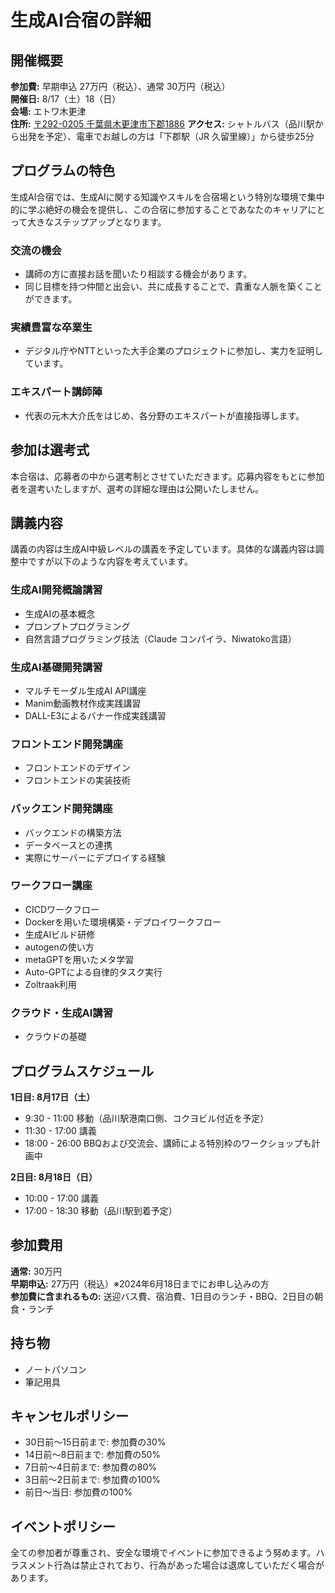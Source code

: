 # 生成AI合宿の詳細

## 開催概要

**参加費:** 早期申込 27万円（税込）、通常 30万円（税込）  
**開催日:** 8/17（土）18（日）  
**会場:** エトワ木更津  
**住所:** [〒292-0205 千葉県木更津市下郡1886](https://www.google.com/maps?q=35.354065809707954,140.03845944050343)
**アクセス:** シャトルバス（品川駅から出発を予定）、電車でお越しの方は「下郡駅（JR 久留里線）」から徒歩25分  

## プログラムの特色

生成AI合宿では、生成AIに関する知識やスキルを合宿場という特別な環境で集中的に学ぶ絶好の機会を提供し、この合宿に参加することであなたのキャリアにとって大きなステップアップとなります。

### 交流の機会
- 講師の方に直接お話を聞いたり相談する機会があります。
- 同じ目標を持つ仲間と出会い、共に成長することで、貴重な人脈を築くことができます。

### 実績豊富な卒業生
- デジタル庁やNTTといった大手企業のプロジェクトに参加し、実力を証明しています。

### エキスパート講師陣
- 代表の元木大介氏をはじめ、各分野のエキスパートが直接指導します。

## 参加は選考式
本合宿は、応募者の中から選考制とさせていただきます。応募内容をもとに参加者を選考いたしますが、選考の詳細な理由は公開いたしません。

## 講義内容

講義の内容は生成AI中級レベルの講義を予定しています。具体的な講義内容は調整中ですが以下のような内容を考えています。

### 生成AI開発概論講習
- 生成AIの基本概念
- プロンプトプログラミング
- 自然言語プログラミング技法（Claude コンパイラ、Niwatoko言語）

### 生成AI基礎開発講習
- マルチモーダル生成AI API講座
- Manim動画教材作成実践講習
- DALL-E3によるバナー作成実践講習

### フロントエンド開発講座
- フロントエンドのデザイン
- フロントエンドの実装技術

### バックエンド開発講座
- バックエンドの構築方法
- データベースとの連携
- 実際にサーバーにデプロイする経験

### ワークフロー講座
- CICDワークフロー
- Dockerを用いた環境構築・デプロイワークフロー
- 生成AIビルド研修
- autogenの使い方
- metaGPTを用いたメタ学習
- Auto-GPTによる自律的タスク実行
- Zoltraak利用

### クラウド・生成AI講習
- クラウドの基礎

## プログラムスケジュール

**1日目: 8月17日（土）**
- 9:30 - 11:00 移動（品川駅港南口側、コクヨビル付近を予定）
- 11:30 - 17:00 講義
- 18:00 - 26:00 BBQおよび交流会、講師による特別枠のワークショップも計画中

**2日目: 8月18日（日）**
- 10:00 - 17:00 講義
- 17:00 - 18:30 移動（品川駅到着予定）

## 参加費用

**通常:** 30万円  
**早期申込:** 27万円（税込）※2024年6月18日までにお申し込みの方  
**参加費に含まれるもの:** 送迎バス費、宿泊費、1日目のランチ・BBQ、2日目の朝食・ランチ  

## 持ち物
- ノートパソコン
- 筆記用具

## キャンセルポリシー
- 30日前〜15日前まで: 参加費の30%
- 14日前〜8日前まで: 参加費の50%
- 7日前〜4日前まで: 参加費の80%
- 3日前〜2日前まで: 参加費の100%
- 前日〜当日: 参加費の100%

## イベントポリシー
全ての参加者が尊重され、安全な環境でイベントに参加できるよう努めます。ハラスメント行為は禁止されており、行為があった場合は退席していただく場合があります。
